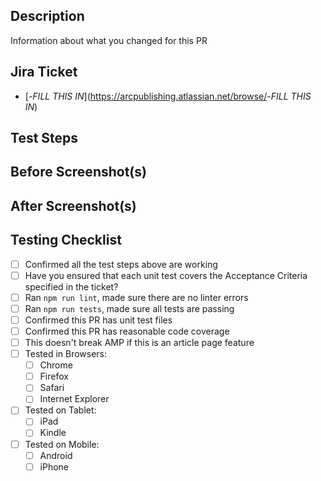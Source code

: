 ## Description

Information about what you changed for this PR

## Jira Ticket

- [<org>-*FILL THIS IN*](https://arcpublishing.atlassian.net/browse/<org>-_FILL THIS IN_)

## Test Steps

## Before Screenshot(s)

## After Screenshot(s)

## Testing Checklist

- [ ] Confirmed all the test steps above are working
- [ ] Have you ensured that each unit test covers the Acceptance Criteria specified in the ticket?
- [ ] Ran `npm run lint`, made sure there are no linter errors
- [ ] Ran `npm run tests`, made sure all tests are passing
- [ ] Confirmed this PR has unit test files
- [ ] Confirmed this PR has reasonable code coverage
- [ ] This doesn't break AMP if this is an article page feature
- [ ] Tested in Browsers:
  - [ ] Chrome
  - [ ] Firefox
  - [ ] Safari
  - [ ] Internet Explorer
- [ ] Tested on Tablet:
  - [ ] iPad
  - [ ] Kindle
- [ ] Tested on Mobile:
  - [ ] Android
  - [ ] iPhone
